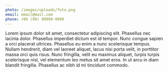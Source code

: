 ```yaml
---
photo: /images/uploads/foto.png
email: email@mail.com
phone: +99 (99) 99999-9999
---
```

Lorem ipsum dolor sit amet, consectetur adipiscing elit. Phasellus nec lacinia dolor. Phasellus imperdiet dictum est id tempor. Nunc congue sapien a orci placerat ultrices. Phasellus eu enim a nunc scelerisque tempus. Nullam hendrerit, diam vel laoreet aliquet, lacus nisi porta velit, in porttitor massa orci quis risus. Nunc fringilla, velit eu maximus aliquet, turpis turpis scelerisque nisl, vel elementum leo metus sit amet eros. In ut arcu in diam blandit fringilla. Phasellus ac nibh id mi tincidunt commodo.